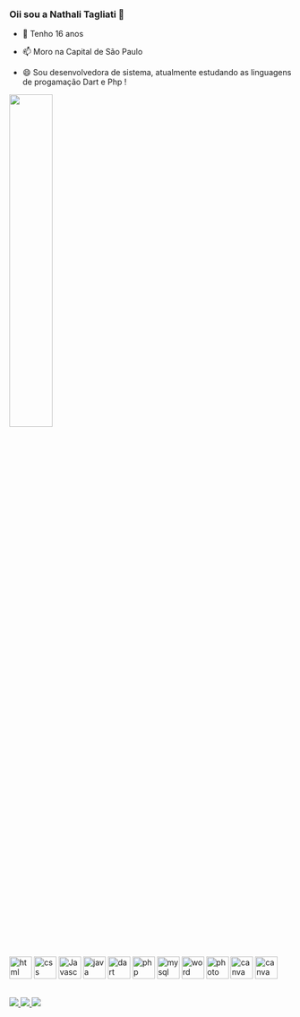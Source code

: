 ### Oii sou a Nathali Tagliati 👋

- 💬 Tenho 16 anos
- 📫 Moro na Capital de São Paulo
  
- 😄 Sou desenvolvedora de sistema, atualmente estudando as linguagens de progamação Dart e Php !

  <div>
<img align = "center" width = "39%" src = "https://github-readme-stats.vercel.app/api/top-langs/?username=NathTagliati&layout=compact&langs_count=16&theme=dark"/>
</div>

</div>

<div style = "display:incline_block"><br>
  <img src="https://cdn.jsdelivr.net/gh/devicons/devicon/icons/html5/html5-original.svg" aling = "center" alt = "html" height = "40" width = "40" />
  <img src="https://cdn.jsdelivr.net/gh/devicons/devicon/icons/css3/css3-original.svg" aling = "center" alt = "css" height = "40" width = "40" />
  <img src="https://cdn.jsdelivr.net/gh/devicons/devicon/icons/javascript/javascript-original.svg" aling = "center" alt = "Javascript" height = "40" width = "40" />
  <img src="https://cdn.jsdelivr.net/gh/devicons/devicon/icons/java/java-original.svg" aling = "center" alt = "java" height = "40" width = "40" />
  <img src="https://cdn.jsdelivr.net/gh/devicons/devicon/icons/dart/dart-original.svg" aling = "center" alt = "dart" height = "40" width = "40" />
  <img src="https://cdn.jsdelivr.net/gh/devicons/devicon/icons/php/php-original.svg" aling = "center" alt = "php" height = "40" width = "40" />
  <img src="https://cdn.jsdelivr.net/gh/devicons/devicon/icons/mysql/mysql-original.svg" aling = "center" alt = "mysql" height = "40" width = "40" />
  <img src="https://cdn.jsdelivr.net/gh/devicons/devicon/icons/wordpress/wordpress-original.svg" aling = "center" alt = "word" height = "40" width = "40" />
  <img src="https://cdn.jsdelivr.net/gh/devicons/devicon/icons/photoshop/photoshop-original.svg" aling = "center" alt = "photo" height = "40" width = "40" />
  <img src="https://cdn.jsdelivr.net/gh/devicons/devicon/icons/canva/canva-original.svg" aling = "center" alt = "canva" height = "40" width = "40" />
  <img src="https://cdn.jsdelivr.net/gh/devicons/devicon/icons/bancodedadosazuressql/bancodedadosazuressql-original.svg" aling = "center" alt = "canva" height = "40" width = "40" />
  
  
</div>

 ##

 <div>
  <a href = "https://github.com/NathTagliati" target = "_blank"><img src = "https://img.shields.io/badge/GitHub-100000?style=for-the-badge&logo=github&logoColor=white">
  <a href = "https://www.linkedin.com/in/nathalitagliati/" target = "_blank"><img src = "https://img.shields.io/badge/LinkedIn-0077B5?style=for-the-badge&logo=linkedin&logoColor=white">
   <a href = "mailto:contato@nathalitagliati04@gmail.com" target = "_blank"><img src = "https://img.shields.io/badge/Gmail-D14836?style=for-the-badge&logo=gmail&logoColor=white">
</div>
          

